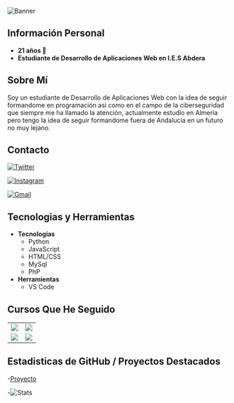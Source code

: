 ![Banner](https://i.imgur.com/GDqFlfV.png)
## Información Personal
- **21 años :rocket:** 
- **Estudiante de Desarrollo de Aplicaciones Web en I.E.S Abdera**

## Sobre Mí
Soy un estudiante de Desarrollo de Aplicaciones Web con la idea de seguir formandome en programación asi como en el campo de la ciberseguridad que siempre me ha llamado la atención, actualmente estudio en Almería pero tengo la idea de seguir formandome fuera de Andalucía en un futuro no muy lejano.

## Contacto
[![Twitter](https://img.shields.io/badge/Twitter-@ismael_GRMY-1DA1F2?style=for-the-badge&logo=twitter&logoColor=white&labelColor=101010)](https://twitter.com/ismael_GRMY)
  
[![Instagram](https://img.shields.io/badge/Instagram-@ismael_bnk-E4405F?style=for-the-badge&logo=instagram&logoColor=white&labelColor=101010)](https://instagram.com/ismael_bnk)

[![Gmail](https://img.shields.io/badge/Gmail-ismaelarchi@gmail.com-E4405F?style=for-the-badge&logo=gmail&logoColor=white&labelColor=101010)]()

## Tecnologias y Herramientas
- **Tecnologías**
    - Python
    - JavaScript
    - HTML/CSS
    - MySql
    - PhP
- **Herramientas**
    - VS Code
## Cursos Que He Seguido
<table>
  <tr>
    <td>
        <a href="https://youtu.be/_y9qQZXE24A">
        <img src="http://i3.ytimg.com/vi/_y9qQZXE24A/maxresdefault.jpg">
        </a>
    </td>
    <td>
        <a href="https://youtu.be/Kp4Mvapo5kc">
        <img src="http://i3.ytimg.com/vi/Kp4Mvapo5kc/maxresdefault.jpg">
        </a>
    </td>
  </tr>
  <tr>
    <td>
        <a href="https://youtu.be/3GymExBkKjE">
        <img src="http://i3.ytimg.com/vi/3GymExBkKjE/maxresdefault.jpg">
        </a>
    </td>
    <td>
        <a href="https://youtu.be/zFbTXe1yFGA">
        <img src="http://i3.ytimg.com/vi/zFbTXe1yFGA/maxresdefault.jpg">
        </a>
    </td>
  </tr>
</table>

## Estadisticas de GitHub / Proyectos Destacados 

-[Proyecto](https://github.com/Ismael3011/programacion)

-![Stats](https://github.com/Ismael3011?tab=stars)
